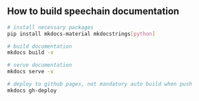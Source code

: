 ## How to build speechain documentation

```bash
# install necessary packages
pip install mkdocs-material mkdocstrings[python]

# build documentation
mkdocs build -v

# serve documentation
mkdocs serve -v

# deploy to github pages, not mandatory auto build when push
mkdocs gh-deploy
```
